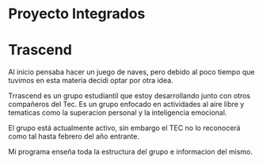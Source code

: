 # Proyecto Integrados
# Trascend

Al inicio pensaba hacer un juego de naves, pero debido al poco tiempo que tuvimos en
esta materia decidi optar por otra idea.

Trrascend es un grupo estudiantil que estoy desarrollando junto con otros compañeros
del Tec. Es un grupo enfocado en actividades al aire libre y tematicas como la superacion
personal y la inteligencia emocional.

El grupo está actualmente activo, sin embargo el TEC no lo reconocerá como tal hasta
febrero del año entrante.

Mi programa enseña toda la estructura del grupo e informacion del mismo.
